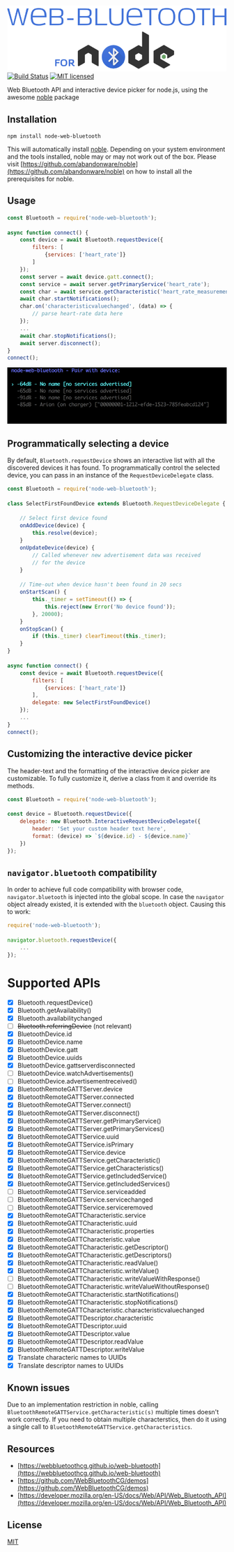 ![node-web-bluetooth logo](./node-web-bluetooth.png)
[![Build Status](https://travis-ci.org/IjzerenHein/node-web-bluetooth.svg?branch=master)](https://travis-ci.org/IjzerenHein/node-web-bluetooth) [![MIT licensed](https://img.shields.io/badge/license-MIT-blue.svg)](https://raw.githubusercontent.com/IjzerenHein/node-web-bluetooth/master/LICENSE.txt)

Web Bluetooth API and interactive device picker for node.js, using the awesome [noble](https://github.com/sandeepmistry/noble) package

## Installation

	npm install node-web-bluetooth
	
This will automatically install [noble](https://github.com/abandonware/noble). Depending on your system environment and the tools installed, noble may or may not work out of the box. Please visit [https://github.com/abandonware/noble](https://github.com/abandonware/noble) on how to install all the prerequisites for noble.

## Usage

```js
const Bluetooth	= require('node-web-bluetooth');

async function connect() {
	const device = await Bluetooth.requestDevice({
		filters: [
			{services: ['heart_rate']}
		]
	});
	const server = await device.gatt.connect();
	const service = await server.getPrimaryService('heart_rate');
	const char = await service.getCharacteristic('heart_rate_measurement');
	await char.startNotifications();
	char.on('characteristicvaluechanged', (data) => {
		// parse heart-rate data here
	});
	...
	await char.stopNotifications();
	await server.disconnect();
}
connect();
```

![node-web-bluetooth-request-device](./node-web-bluetooth-request-device.gif)

## Programmatically selecting a device

By default, `Bluetooth.requestDevice` shows an interactive list
with all the discovered devices it has found. To programmatically
control the selected device, you can pass in an instance of the `RequestDeviceDelegate` class.

```js
const Bluetooth	= require('node-web-bluetooth');

class SelectFirstFoundDevice extends Bluetooth.RequestDeviceDelegate {

	// Select first device found
	onAddDevice(device) {
		this.resolve(device);
	}
	onUpdateDevice(device) {
		// Called whenever new advertisement data was received
		// for the device
	}

	// Time-out when device hasn't been found in 20 secs
	onStartScan() {
		this._timer = setTimeout(() => {
			this.reject(new Error('No device found'));
		}, 20000);
	}
	onStopScan() {
		if (this._timer) clearTimeout(this._timer);
	}
}

async function connect() {
	const device = await Bluetooth.requestDevice({
		filters: [
			{services: ['heart_rate']}
		],
		delegate: new SelectFirstFoundDevice()
	});
	...
}
connect();
```

## Customizing the interactive device picker

The header-text and the formatting of the interactive device picker are customizable. To fully customize it, derive a class from it and override its methods.

```js
const Bluetooth	= require('node-web-bluetooth');

const device = Bluetooth.requestDevice({
	delegate: new Bluetooth.InteractiveRequestDeviceDelegate({
		header: 'Set your custom header text here',
		format: (device) => `${device.id} - ${device.name}`
	})
});
```

## `navigator.bluetooth` compatibility

In order to achieve full code compatibility with browser code, `navigator.bluetooth` is injected into the global scope.
In case the `navigator` object already existed, it is 
extended with the `bluetooth` object. Causing this to work:

```js
require('node-web-bluetooth');

navigator.bluetooth.requestDevice({
	...
});
```

# Supported APIs

- [x] Bluetooth.requestDevice()
- [x] Bluetooth.getAvailability()
- [x] Bluetooth.availabilitychanged
- [ ] ~~Bluetooth.referringDevice~~ (not relevant)
- [x] BluetoothDevice.id
- [x] BluetoothDevice.name
- [x] BluetoothDevice.gatt
- [x] BluetoothDevice.uuids
- [x] BluetoothDevice.gattserverdisconnected
- [ ] BluetoothDevice.watchAdvertisements()
- [ ] BluetoothDevice.advertisementreceived()
- [x] BluetoothRemoteGATTServer.device
- [x] BluetoothRemoteGATTServer.connected
- [x] BluetoothRemoteGATTServer.connect()
- [x] BluetoothRemoteGATTServer.disconnect()
- [x] BluetoothRemoteGATTServer.getPrimaryService()
- [x] BluetoothRemoteGATTServer.getPrimaryServices()
- [x] BluetoothRemoteGATTService.uuid
- [x] BluetoothRemoteGATTService.isPrimary
- [x] BluetoothRemoteGATTService.device
- [x] BluetoothRemoteGATTService.getCharacteristic()
- [x] BluetoothRemoteGATTService.getCharacteristics()
- [x] BluetoothRemoteGATTService.getIncludedService()
- [x] BluetoothRemoteGATTService.getIncludedServices()
- [ ] BluetoothRemoteGATTService.serviceadded
- [ ] BluetoothRemoteGATTService.servicechanged
- [ ] BluetoothRemoteGATTService.serviceremoved
- [x] BluetoothRemoteGATTCharacteristic.service
- [x] BluetoothRemoteGATTCharacteristic.uuid
- [x] BluetoothRemoteGATTCharacteristic.properties
- [x] BluetoothRemoteGATTCharacteristic.value
- [x] BluetoothRemoteGATTCharacteristic.getDescriptor()
- [x] BluetoothRemoteGATTCharacteristic.getDescriptors()
- [x] BluetoothRemoteGATTCharacteristic.readValue()
- [x] BluetoothRemoteGATTCharacteristic.writeValue()
- [ ] BluetoothRemoteGATTCharacteristic.writeValueWithResponse()
- [ ] BluetoothRemoteGATTCharacteristic.writeValueWithoutResponse()
- [x] BluetoothRemoteGATTCharacteristic.startNotifications()
- [x] BluetoothRemoteGATTCharacteristic.stopNotifications()
- [x] BluetoothRemoteGATTCharacteristic.characteristicvaluechanged
- [x] BluetoothRemoteGATTDescriptor.characteristic
- [x] BluetoothRemoteGATTDescriptor.uuid
- [x] BluetoothRemoteGATTDescriptor.value
- [x] BluetoothRemoteGATTDescriptor.readValue
- [x] BluetoothRemoteGATTDescriptor.writeValue
- [x] Translate characteric names to UUIDs
- [x] Translate descriptor names to UUIDs

## Known issues

Due to an implementation restriction in noble, calling `BluetoothRemoteGATTService.getCharacteristic(s)` multiple times doesn't work correctly. If you need to obtain multiple characterstics, then do it using a 
single call to `BluetoothRemoteGATTService.getCharacteristics`.

## Resources

- [https://webbluetoothcg.github.io/web-bluetooth](https://webbluetoothcg.github.io/web-bluetooth)
- [https://github.com/WebBluetoothCG/demos](https://github.com/WebBluetoothCG/demos)
- [https://developer.mozilla.org/en-US/docs/Web/API/Web_Bluetooth_API](https://developer.mozilla.org/en-US/docs/Web/API/Web_Bluetooth_API)

## License

[MIT](./LICENSE.txt)
